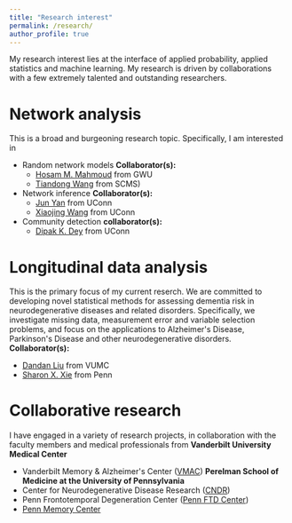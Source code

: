 ```yaml
---
title: "Research interest"
permalink: /research/
author_profile: true
---
```

My research interest lies at the interface of applied probability, applied statistics and machine learning. My research is driven by collaborations with a few extremely talented and outstanding researchers.

Network analysis
====================
This is a broad and burgeoning research topic. Specifically, I am interested in
* Random network models 
  **Collaborator(s):** 
  * [Hosam M. Mahmoud](https://statistics.columbian.gwu.edu/hosam-m-mahmoud) from GWU
  * [Tiandong Wang](https://scms.fudan.edu.cn/info/2672/5120.htm) from SCMS)
* Network inference 
  **Collaborator(s):** 
  * [Jun Yan](http://merlot.stat.uconn.edu/~jyan/) from UConn
  * [Xiaojing Wang](https://xiaojing-wang.uconn.edu/) from UConn
* Community detection 
  **collaborator(s):** 
  * [Dipak K. Dey](http://merlot.stat.uconn.edu/~dey/) from UConn

Longitudinal data analysis
====================
This is the primary focus of my current reserch. We are committed to developing novel statistical methods for assessing dementia risk in neurodegenerative diseases and related disorders. Specifically, we investigate missing data, measurement error and variable selection problems, and focus on the applications to Alzheimer's Disease, Parkinson's Disease and other neurodegenerative disorders.  
**Collaborator(s):**
* [Dandan Liu](https://biostat.app.vumc.org/wiki/Main/DandanLiu) from VUMC
* [Sharon X. Xie](https://www.dbei.med.upenn.edu/bio/sharon-xiangwen-xie-phd) from Penn

Collaborative research
====================
I have engaged in a variety of research projects, in collaboration with the faculty members and medical professionals from
**Vanderbilt University Medical Center**
* Vanderbilt Memory & Alzheimer's Center ([VMAC](https://www.vumc.org/vmac/home))
**Perelman School of Medicine at the University of Pennsylvania**
* Center for Neurodegenerative Disease Research ([CNDR](https://www.med.upenn.edu/cndr/))
* Penn Frontotemporal Degeneration Center ([Penn FTD Center](https://www.med.upenn.edu/ftd/))
* [Penn Memory Center](https://pennmemorycenter.org/)
